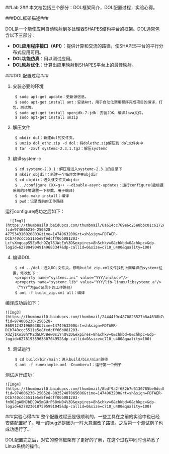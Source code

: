 ##Lab 2##
本文档包括三个部分：DOL框架简介，DOL配置过程，实验心得。

###DOL框架描述###

DOL是一个能使应用自动映射到多处理器SHAPES结构平台的框架。DOL通常包含以下三部分：

- **DOL应用程序接口（API）**：提供计算和交流的路径，使SHAPES平台的平行分布式应用可用。
- **DOL功能仿真**：用以测试应用。
- **DOL映射优化**：计算出应用映射到SHAPES平台上的最佳映射。


###DOL配置过程###
1. 安装必要的环境

        $ sudo apt-get update：更新源信息。
        $ sudo apt-get install ant：安装Ant，用于自动化调用程序完成项目的编译，打包，测试等。
        $ sudo apt-get install openjdk-7-jdk：安装JDK，编译Java文件。
        $ sudo apt-get install unzip

2. 解压文件
           
        $ mkdir dol：新建dol的文件夹。
        $ unzip dol_ethz.zip -d dol：将dolethz.zip解压到 dol文件夹中
        $ tar -zxvf systemc-2.3.1.tgz：解压systemc

3. 编译system-c

        $ cd systemc-2.3.1：解压后进入systemc-2.3.1的目录下
        $ mkdir objdir：新建一个临时文件夹objdir
		$ cd objdir：进入该文件夹objdir
		$ ../configure CXX=g++ --disable-async-updates：运行configure(能根据系统的环境设置一下参数，用于编译)
		$ sudo make install：编译
		$ pwd：记录当前的工作路径
运行configure成功之后如下：

      ![Img1](https://thumbnail0.baidupcs.com/thumbnail/6a614cc769e6c25e8bbc01c6172eee4d?fid=974006230-250528-477534316028803&time=1474963200&rt=sh&sign=FDTAER-DCb740ccc5511e5e8fedcff06b081203-LcfvXmqcapS5ZpMch9Zq78JWcEo%3D&expires=8h&chkv=0&chkbd=0&chkpc=&dp-logid=6278049049149683347&dp-callid=0&size=c710_u400&quality=100)

4. 编译DOL

		$ cd ../dol：进入DOL文件夹，修改build_zip.xml文件找到上面编译的systemc位置，修改如下：
		<property name="systemc.inc" value="YYY/include"/>
		<property name="systemc.lib" value="YYY/lib-linux/libsystemc.a"/>
		（“YYY”为pwd记录下的工作路径）
		$ ant -f build_zip.xml all：编译
编译成功后如下：

    ![Img3](https://thumbnail0.baidupcs.com/thumbnail/24444f9c4870828527b8a4638b7408f2?fid=974006230-250528-868912421968638&time=1474963200&rt=sh&sign=FDTAER-DCb740ccc5511e5e8fedcff06b081203-XdZj1Koi0hYMZdGLWJBew0siYnQ%3D&expires=8h&chkv=0&chkbd=0&chkpc=&dp-logid=6278193596330704952&dp-callid=0&size=c710_u400&quality=100)

5. 测试运行

		$ cd build/bin/main：进入build/bin/mian路径
		$ ant -f runexample.xml -Dnumber=1：运行第一个例子
测试运行成功：

	![Img4](https://thumbnail0.baidupcs.com/thumbnail/8bdf9a2f682b7d6130785be0dcd840b7?fid=974006230-250528-80252407065696&time=1474963200&rt=sh&sign=FDTAER-DCb740ccc5511e5e8fedcff06b081203-fm9O2gA8MJbEC9A5mGUrP68mN04%3D&expires=8h&chkv=0&chkbd=0&chkpc=&dp-logid=6278230187595991045&dp-callid=0&size=c710_u400&quality=100)

###实验心得###
整个配置过程还是很顺利的，一些工具在之前的实验中也已经安装配置好了。唯一的bug还是因为一时大意漏改了路径。之后第一个测试例子也成功运行了。

DOL配置完之后，对它的整体框架有了更好的了解，在这个过程中同时也熟悉了Linux系统的操作。